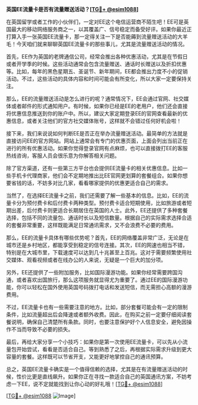 **英国EE流量卡是否有流量赠送活动？[[TG💪+ @esim1088](https://t.me/s/esim1088)]**

在英国留学或者工作的小伙伴们，一定对EE这个电信运营商不陌生吧！EE可是英国最大的移动网络服务商之一，以其覆盖广、信号稳定而备受好评。如果你最近正打算入手一张英国EE流量卡，那一定得关注一下是否能薅到流量赠送活动的大羊毛！今天咱们就来聊聊英国EE流量卡的那些事儿，尤其是流量赠送活动的情况。

首先，EE作为英国的老牌通信公司，经常会推出各种优惠活动，尤其是在节假日或者开学季的时候。这些活动通常会包含流量赠送、通话时长赠送以及折扣优惠等。比如，每年的黑色星期五、圣诞节、新年期间，EE都会推出力度不小的促销活动。不过，这些活动的具体内容和时间可能会有所变化，所以大家一定要保持关注。

那么，EE的流量赠送活动是怎么进行的呢？通常情况下，EE会通过官网、社交媒体或者邮件的形式通知用户。有时候，如果你已经是EE的老用户，他们还会直接将优惠信息推送到你的账户中。所以，建议大家定期登录EE的官网查看最新的优惠信息，或者关注他们的官方社交媒体账号，这样就不会错过任何好机会啦！

接下来，我们来说说如何判断EE是否正在举办流量赠送活动。最简单的方法就是直接访问EE的官方网站。网站上通常会有专门的优惠页面，上面会列出当前正在进行的所有优惠活动。如果你觉得登录官网有点麻烦，也可以直接拨打EE的客服热线咨询，客服人员会很乐意为你解答相关问题。

除了官方渠道，还有一些第三方平台也会提供EE流量卡的相关优惠信息。比如一些手机卡代理商家，他们会不定期地推出比EE官网更划算的套餐组合。如果你想要省钱的话，不妨多对比几家，看看哪家提供的优惠更适合自己的需求。

当然了，在选择EE流量卡之前，我们还需要了解一些基本的信息。比如，EE的流量卡分为预付费卡和后付费卡两种类型。预付费卡适合短期使用，比如旅游或者短期出差，后付费卡则更适合长期居住在英国的人士。此外，EE还提供了多种套餐选择，包括不同的流量包、通话时长以及短信数量。根据自己的实际需求选择合适的套餐非常重要，这样既能满足日常通讯需求，又不会浪费不必要的费用。

那么，EE的流量卡具体有哪些优势呢？首先，EE的网络覆盖非常广泛，无论是在城市还是乡村地区，都能享受到稳定的信号连接。其次，EE的网速也相当不错，特别是在大城市里，下载速度可以达到几十兆甚至上百兆。这对于需要频繁使用社交媒体、观看视频或者在线办公的人来说，无疑是一个巨大的加分项。

另外，EE还提供了一些附加服务，比如国际漫游功能。如果你经常需要跨国沟通，或者喜欢出国旅行，那么这项服务就显得尤为重要了。通过EE的国际漫游功能，你可以轻松在国外使用英国号码拨打电话和发送短信，而无需担心高额的漫游费用。

不过，EE流量卡也有一些需要注意的地方。比如，部分套餐可能会有一定的限制条件，比如流量超出后会降速或者额外收费。因此，在购买之前一定要仔细阅读套餐说明，确保自己清楚所有条款。同时，也要注意保护好个人信息安全，避免因操作不当而导致不必要的损失。

最后，再给大家分享一个小技巧：如果你是第一次使用EE流量卡，可以先从小流量包开始尝试，看看是否适合自己。等到熟悉了之后，再根据实际需求升级到更大容量的套餐。这样既可以节省开支，又能更好地掌控自己的通讯预算。

总之，英国EE流量卡确实是一个值得信赖的选择，尤其是在有流量赠送活动的时候，性价比更是直线飙升。如果你正在寻找一款适合自己的英国通讯方案，不妨考虑一下EE，说不定就能找到让你心动的好礼哦！[[TG💪+ @esim1088](https://t.me/s/esim1088)]

[[TG💪+ @esim1088](https://t.me/s/esim1088) ![Image](https://i.postimg.cc/4NQfJmqS/Snipaste-2025-05-13-00-14-12.png)]